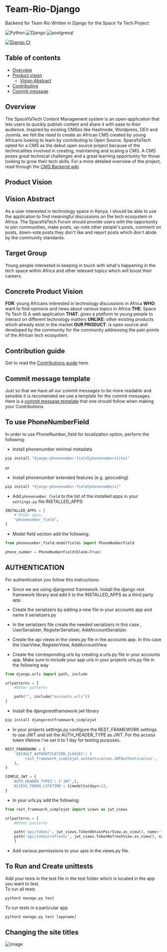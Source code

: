 # Team-Rio-Django

Backend for Team Rio Written in Django for the Space Ya Tech Project

![Python](https://img.shields.io/badge/Python-14354C?style=for-the-badge&logo=python&logoColor=white)
![Django](https://img.shields.io/badge/Django-092E20?style=for-the-badge&logo=django&logoColor=white)
![postgresql](https://img.shields.io/badge/PostgreSQL-316192?style=for-the-badge&logo=postgresql&logoColor=white)

[![Django CI](https://github.com/SpaceyaTech/Team-Rio-Django/actions/workflows/django.yml/badge.svg?event=push)](https://github.com/SpaceyaTech/Team-Rio-Django/actions/workflows/django.yml)
## Table of contents

- [Overview](#overview)
- [Product vision](#product-vision)
  - [Vision Abstract](#vision-abstract)
- [Contributing](#contribution-guide)
- [Commit message](#commit-message-template)

## Overview

The SpaceYaTech Content Management system is an open-application that lets users to quickly publish content and share it with ease to their audience. Inspired by existing CMSes like Hashnode, Wordpress, DEV and Joomla, we felt the need to create an African CMS created by young Africans looking to learn by contributing to Open Source. SpaceYaTech opted for a CMS as the debut open source project because of the technicalities involved in creating, maintaining and scaling a CMS. A CMS poses great technical challenges and a great learning opportunity for those looking to grow their tech skills.
For a more detailed overview of the project, read through the [CMS Backend wiki](https://github.com/SpaceyaTech/CMS-Backend-Repository/wiki)

## Product Vision

## Vision Abstract

As a user interested in technology space in Kenya, I should be able to use the application to find meaningful discussions on the tech ecosystem in Africa. The SpaceYaTech Forum should provide users with the opportunity to join communities, make posts, up-vote other people's posts, comment on posts, down-vote posts they don't like and report posts which don't abide by the community standards.

## Target Group

Young people interested in keeping in touch with what's happening in the tech space within Africa and other relevant topics which will boost their careers.

## Concrete Product Vision

**FOR**: young Africans interested in technology discussions in Africa
**WHO**: want to find opinions and news about various topics in Africa
**THE**: Space Ya Tech IS A web application
**THAT**: gives a platform to young people to interact on different technology matters
**UNLIKE**: other existing products which already exist in the market
**OUR PRODUCT**: is open source and developed by the community for the community addressing the pain points of the African tech ecosystem.

## Contribution guide

Get to read the [Contributions guide](https://github.com/SpaceyaTech/Team-Rio-Django/blob/main/contributions.md) here.

## Commit message template

Just so that we have all our commit messages to be more readable and sensible it is recomended we use a template for the commit messages. Here is a [commit message template](https://github.com/SpaceyaTech/Team-Rio-Django/wiki/Commit-Messages) that one should follow when making your Contributions

## To use PhoneNumberField

In order to use PhoneNumber_field for localization option, perform the following:

- Install phonenumber minimal metadata

```python
pip install "django-phonenumber-field[phonenumberslite]"
```

or

- Install phonenumber extended features (e.g. geocoding)

```python
pip install "django-phonenumber-field[phonenumbers]"
```

- Add `phonenumber_field` to the list of the installed apps in your `settings.py` file INSTALLED_APPS:

```python
INSTALLED_APPS = [
    # Other apps…
    "phonenumber_field",
]
```

- Model field section add the following:

```python
from phonenumber_field.modelfields import PhoneNumberField

phone_number = PhoneNumberField(blank=True)
```


## AUTHENTICATION

For authentication you follow this instructions:

- Since we are using djangorest framework. Install the django rest framework library and add it to the INSTALLED_APPS as a third party app.

- Create the serializers by adding a new file in your accounts app and name it serializers.py

- In the serializers file create the needed serializers in this case , UserSerializer, RegisterSerializer, AddAccountSerializer.

- Create the api views in the views.py file in the accounts app. In this case the UserView, RegisterView, AddAccountView

- Create the corresponding urls by creating a urls.py file in your accounts app. Make sure to include your app urls in your projects urls.py file in the following way

```python
from django.urls import path, include

urlpatterns = [
    #Other patterns

    path("", include("accounts.urls"))
]
```

- Install the djangorestframework jwt library

```python
pip install djangorestframework_simplejwt
```

- In your projects settings.py configure the REST_FRAMEWORK settings to use JWT and set the AUTH_HEADER_TYPE as JWT. For the access token lifetime i've set it to 1 day for testing purposes.

```python
REST_FRAMEWORK = {
    'DEFAULT_AUTHENTICATION_CLASSES': (
        'rest_framework_simplejwt.authentication.JWTAuthentication',
    ),
}

SIMPLE_JWT = {
   'AUTH_HEADER_TYPES': ('JWT',),
   'ACCESS_TOKEN_LIFETIME': timedelta(days=1),
}

```

- In your urls.py add the following:

```python
from rest_framework_simplejwt import views as jwt_views

urlpatterns = [
    #Other patterns

    path('api/token/', jwt_views.TokenObtainPairView.as_view(), name='token_obtain_pair'),
    path('api/token/refresh/', jwt_views.TokenRefreshView.as_view(), name='token_refresh'),
    ]

```

- Add various permissions to your apis in the views.py file.

## To Run and Create unittests

Add your tests in the test file in the test folder which is located in the app you want to test.  
To run all tests  
```python
python3 manage.py test
```
To run tests in a particular app
```python
python3 manage.py test [appname]
```
## Changing the site titles
![image](https://user-images.githubusercontent.com/23496280/204856386-3105fb57-a020-47c7-a789-8943099f3e44.png)

